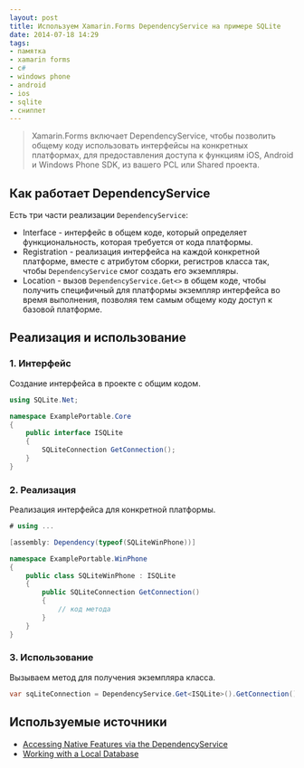 ```yaml
---
layout: post
title: Используем Xamarin.Forms DependencyService на примере SQLite
date: 2014-07-18 14:29
tags:
- памятка
- xamarin forms
- c#
- windows phone
- android
- ios
- sqlite
- сниппет
---
```


> Xamarin.Forms включает DependencyService, чтобы позволить общему коду использовать интерфейсы на конкретных платформах, для предоставления доступа к функциям iOS, Android и Windows Phone SDK, из вашего PCL или Shared проекта.

## Как работает DependencyService

Есть три части реализации `DependencyService`:

* Interface - интерфейс в общем коде, который определяет функциональность, которая требуется от кода платформы.
* Registration - реализация интерфейса на каждой конкретной платформе, вместе с атрибутом сборки, регистров класса так, чтобы `DependencyService` смог создать его экземпляры.
* Location - вызов `DependencyService.Get<>` в общем коде, чтобы получить специфичный для платформы экземпляр интерфейса во время выполнения, позволяя тем самым общему коду доступ к базовой платформе.

## Реализация и использование

### 1. Интерфейс

Создание интерфейса в проекте с общим кодом.

```csharp
using SQLite.Net;

namespace ExamplePortable.Core
{
	public interface ISQLite
	{
		SQLiteConnection GetConnection();
	}
}
```

### 2. Реализация

Реализация интерфейса для конкретной платформы.

```csharp
# using ...

[assembly: Dependency(typeof(SQLiteWinPhone))]

namespace ExamplePortable.WinPhone
{
	public class SQLiteWinPhone : ISQLite
	{
		public SQLiteConnection GetConnection()
		{
			// код метода
		}
	}
}
```

### 3. Использование

Вызываем метод для получения экземпляра класса.

```csharp
var sqLiteConnection = DependencyService.Get<ISQLite>().GetConnection();
```

## Используемые источники

* [Accessing Native Features via the DependencyService](http://wz2.ru/lfmp)
* [Working with a Local Database](http://wz2.ru/lfmo)

